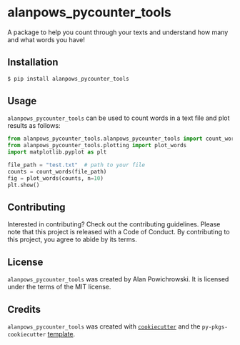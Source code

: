 # alanpows_pycounter_tools

A package to help you count through your texts and understand how many and what words you have!

## Installation

```bash
$ pip install alanpows_pycounter_tools
```

## Usage

`alanpows_pycounter_tools` can be used to count words in a text file and plot results
as follows:

```python
from alanpows_pycounter_tools.alanpows_pycounter_tools import count_words
from alanpows_pycounter_tools.plotting import plot_words
import matplotlib.pyplot as plt

file_path = "test.txt"  # path to your file
counts = count_words(file_path)
fig = plot_words(counts, n=10)
plt.show()
```

## Contributing

Interested in contributing? Check out the contributing guidelines. Please note that this project is released with a Code of Conduct. By contributing to this project, you agree to abide by its terms.

## License

`alanpows_pycounter_tools` was created by Alan Powichrowski. It is licensed under the terms of the MIT license.

## Credits

`alanpows_pycounter_tools` was created with [`cookiecutter`](https://cookiecutter.readthedocs.io/en/latest/) and the `py-pkgs-cookiecutter` [template](https://github.com/py-pkgs/py-pkgs-cookiecutter).
